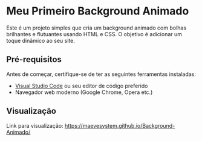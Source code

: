 # Meu Primeiro Background Animado

Este é um projeto simples que cria um background animado com bolhas brilhantes e flutuantes usando HTML e CSS. 
O objetivo é adicionar um toque dinâmico ao seu site.

## Pré-requisitos

Antes de começar, certifique-se de ter as seguintes ferramentas instaladas:

- [Visual Studio Code](https://code.visualstudio.com/) ou seu editor de código preferido
- Navegador web moderno (Google Chrome, Opera etc.)

## Visualização

Link para visualização: https://maevesystem.github.io/Background-Animado/

